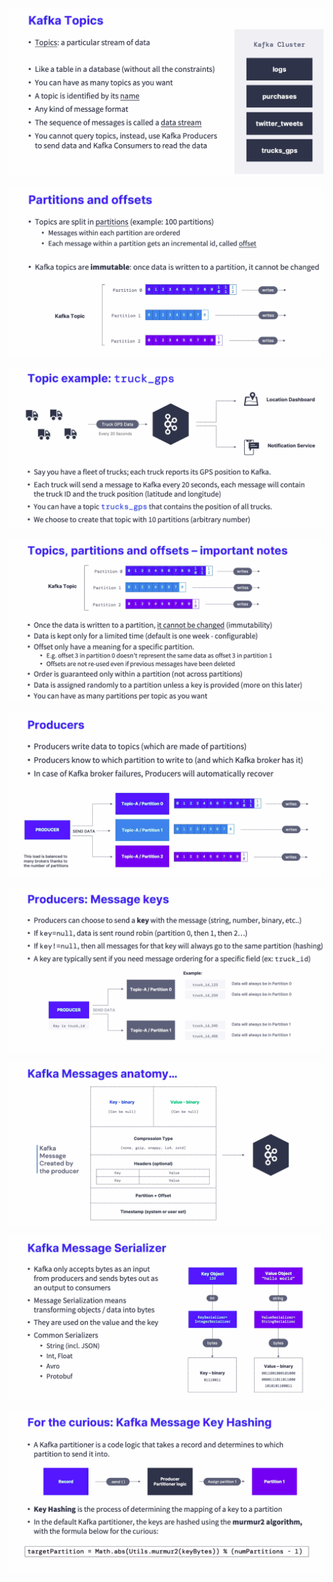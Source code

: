 ![](./screenshots/02_kafka_theory/2022-07-02-11-26-17.png)

![](./screenshots/02_kafka_theory/2022-07-02-19-01-20.png)

![](./screenshots/02_kafka_theory/2022-07-02-19-04-01.png)

![](./screenshots/02_kafka_theory/2022-07-02-19-06-01.png)

![](./screenshots/02_kafka_theory/2022-07-02-19-20-17.png)

![](./screenshots/02_kafka_theory/2022-07-02-19-27-19.png)

![](./screenshots/02_kafka_theory/2022-07-02-19-28-48.png)

![](./screenshots/02_kafka_theory/2022-07-02-19-30-53.png)

![](./screenshots/02_kafka_theory/2022-07-02-19-31-54.png)
